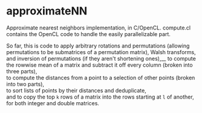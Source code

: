 # approximateNN
Approximate nearest neighbors implementation, in C/OpenCL.
compute.cl contains the OpenCL code to handle the easily parallelizable part.

So far, this is code to apply arbitrary rotations and permutations
(allowing permutations to be submatrices of a permutation matrix),
Walsh transforms,
and inversion of permutations (if they aren't shortening ones),__
to compute the rowwise mean of a matrix and subtract it off every column
(broken into three parts),  
to compute the distances from a point to a selection of other points
(broken into two parts),  
to sort lists of points by their distances and deduplicate,  
and to copy the top `k` rows of a matrix
into the rows starting at `l` of another,
for both integer and double matrices.
